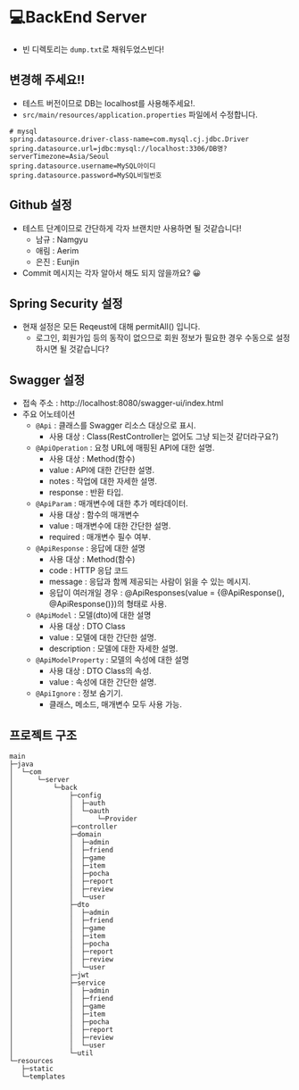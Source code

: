 # 💻BackEnd Server

- 빈 디렉토리는 `dump.txt`로 채워두었스빈다!

## 변경해 주세요!!
- 테스트 버전이므로 DB는 localhost를 사용해주세요!.
- `src/main/resources/application.properties` 파일에서 수정합니다.
```properties
# mysql
spring.datasource.driver-class-name=com.mysql.cj.jdbc.Driver
spring.datasource.url=jdbc:mysql://localhost:3306/DB명?serverTimezone=Asia/Seoul
spring.datasource.username=MySQL아이디
spring.datasource.password=MySQL비밀번호
```

## Github 설정
- 테스트 단계이므로 간단하게 각자 브랜치만 사용하면 될 것같습니다!
  - 남규 : Namgyu
  - 애림 : Aerim
  - 은진 : Eunjin
- Commit 메시지는 각자 알아서 해도 되지 않을까요? 😀

## Spring Security 설정
- 현재 설정은 모든 Reqeust에 대해 permitAll() 입니다.
  - 로그인, 회원가입 등의 동작이 없으므로 회원 정보가 필요한 경우 수동으로 설정하시면 될 것같습니다?

## Swagger 설정
- 접속 주소 : http://localhost:8080/swagger-ui/index.html
- 주요 어노테이션
  - `@Api` : 클래스를 Swagger 리소스 대상으로 표시.
    - 사용 대상 : Class(RestController는 없어도 그냥 되는것 같더라구요?)
  - `@ApiOperation` : 요청 URL에 매핑된 API에 대한 설명.
    - 사용 대상 : Method(함수)
    - value : API에 대한 간단한 설명.
    - notes : 작업에 대한 자세한 설명.
    - response : 반환 타입.
  - `@ApiParam` : 매개변수에 대한 추가 메타데이터.
    - 사용 대상 : 함수의 매개변수
    - value : 매개변수에 대한 간단한 설명.
    - required : 매개변수 필수 여부.
  - `@ApiResponse` : 응답에 대한 설명
    - 사용 대상 : Method(함수)
    - code : HTTP 응답 코드
    - message : 응답과 함께 제공되는 사람이 읽을 수 있는 메시지.
    - 응답이 여러개일 경우 : @ApiResponses(value = {@ApiResponse(), @ApiResponse()})의 형태로 사용.
  - `@ApiModel` : 모델(dto)에 대한 설명
    - 사용 대상 : DTO Class
    - value : 모델에 대한 간단한 설명.
    - description : 모델에 대한 자세한 설명.
  - `@ApiModelProperty` : 모델의 속성에 대한 설명
    - 사용 대상 : DTO Class의 속성.
    - value : 속성에 대한 간단한 설명.
  - `@ApiIgnore` : 정보 숨기기.
    - 클래스, 메소드, 매개변수 모두 사용 가능.

## 프로젝트 구조
```
main
├─java
│  └─com
│      └─server
│          └─back
│              ├─config
│              │  ├─auth
│              │  └─oauth
│              │      └─Provider
│              ├─controller
│              ├─domain
│              │  ├─admin
│              │  ├─friend
│              │  ├─game
│              │  ├─item
│              │  ├─pocha
│              │  ├─report
│              │  ├─review
│              │  └─user
│              ├─dto
│              │  ├─admin
│              │  ├─friend
│              │  ├─game
│              │  ├─item
│              │  ├─pocha
│              │  ├─report
│              │  ├─review
│              │  └─user
│              ├─jwt
│              ├─service
│              │  ├─admin
│              │  ├─friend
│              │  ├─game
│              │  ├─item
│              │  ├─pocha
│              │  ├─report
│              │  ├─review
│              │  └─user
│              └─util
└─resources
   ├─static
   └─templates
```